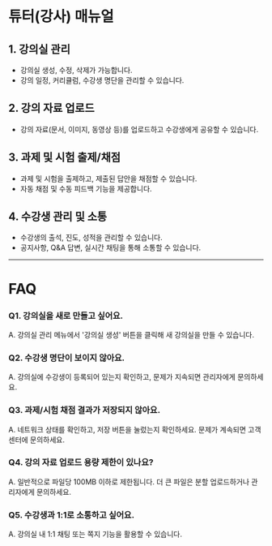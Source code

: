 # 튜터(강사) 매뉴얼

## 1. 강의실 관리
- 강의실 생성, 수정, 삭제가 가능합니다.
- 강의 일정, 커리큘럼, 수강생 명단을 관리할 수 있습니다.

## 2. 강의 자료 업로드
- 강의 자료(문서, 이미지, 동영상 등)를 업로드하고 수강생에게 공유할 수 있습니다.

## 3. 과제 및 시험 출제/채점
- 과제 및 시험을 출제하고, 제출된 답안을 채점할 수 있습니다.
- 자동 채점 및 수동 피드백 기능을 제공합니다.

## 4. 수강생 관리 및 소통
- 수강생의 출석, 진도, 성적을 관리할 수 있습니다.
- 공지사항, Q&A 답변, 실시간 채팅을 통해 소통할 수 있습니다.

---

# FAQ

### Q1. 강의실을 새로 만들고 싶어요.
A. 강의실 관리 메뉴에서 '강의실 생성' 버튼을 클릭해 새 강의실을 만들 수 있습니다.

### Q2. 수강생 명단이 보이지 않아요.
A. 강의실에 수강생이 등록되어 있는지 확인하고, 문제가 지속되면 관리자에게 문의하세요.

### Q3. 과제/시험 채점 결과가 저장되지 않아요.
A. 네트워크 상태를 확인하고, 저장 버튼을 눌렀는지 확인하세요. 문제가 계속되면 고객센터에 문의하세요.

### Q4. 강의 자료 업로드 용량 제한이 있나요?
A. 일반적으로 파일당 100MB 이하로 제한됩니다. 더 큰 파일은 분할 업로드하거나 관리자에게 문의하세요.

### Q5. 수강생과 1:1로 소통하고 싶어요.
A. 강의실 내 1:1 채팅 또는 쪽지 기능을 활용할 수 있습니다.
